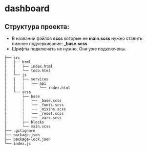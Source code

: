 # dashboard

## Структура проекта:
* В названии файлов **scss** которые не **main.scss** нужно ставить нижнее подчеркивание: **_base.scss**
* Шрифты подключать не нужно. Они уже подключены.

 ```
├── src
|   ├── html
|   |   ├── index.html
|   |   └── todo.html
|   └── js
|   |   ├── services
|   |   |   └── api
|   |   |       └── index.html
|   └── scss
|       ├── base
|       |   ├── _base.scss
|       |   ├── _fonts.scss
|       |   ├── _mixins.scss
|       |   ├── _reset.scss
|       |   └── _vars.scss
|       ├── blocks
|       └── main.scss
├── .gitignore
├── package.json
├── package-lock.json
└── index.js
 ```
